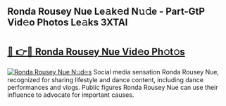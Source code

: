 ## Ronda Rousey Nue Le𝚊k𝚎d N𝚞𝚍e - Part-GtP Vid𝚎o Photos Le𝚊ks 3XTAl

# <h2><a href="http://fb2hb3j.evod.top/?m=Ronda+Rousey+Nue">🔗 👉🔴 Ronda Rousey Nue Vid𝚎o Ph𝚘t𝚘s</a></h2>

[![Ronda Rousey Nue N𝚞d𝚎s](https://i.imgur.com/8V9OHl7.gif)](http://fb2hb3j.evod.top/?m=Ronda+Rousey+Nue)
Social media sensation Ronda Rousey Nue, recognized for sharing lifestyle and dance content, including dance performances and vlogs. Public figures Ronda Rousey Nue can use their influence to advocate for important causes. 
